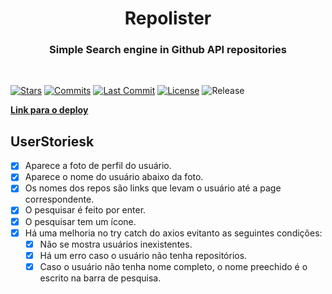 <h1 align="center">
  Repolister
</h1>

<h3 align="center">
  Simple Search engine in Github API repositories
</h3>
<br>

[![Stars](https://badgen.net/github/stars/nicolas-oliveira/repolister)](https://github.com/nicolas-oliveira/repolister/stargazers)
[![Commits](https://badgen.net/github/commits/nicolas-oliveira/repolister)](https://github.com/nicolas-oliveira/repolister/commits/)
[![Last Commit](https://badgen.net/github/last-commit/nicolas-oliveira/repolister)](https://github.com/nicolas-oliveira/repolister/commits/)
[![License](https://badgen.net/github/license/nicolas-oliveira/repolister)](./LICENSE)
![Release](https://badgen.net/github/release/nicolas-oliveira/repolister)


[**Link para o deploy**](https://nicolas-oliveira.github.io/repolister/)

## UserStoriesk

- [x] Aparece a foto de perfil do usuário.
- [x] Aparece o nome do usuário abaixo da foto.
- [x] Os nomes dos repos são links que levam o usuário até a page correspondente.
- [x] O pesquisar é feito por enter.
- [x] O pesquisar tem um ícone.
- [x] Há uma melhoria no try catch do axios evitanto as seguintes condições:
    - [x] Não se mostra usuários inexistentes.
    - [x] Há um erro caso o usuário não tenha repositórios.
    - [x] Caso o usuário não tenha nome completo, o nome preechido é o escrito na barra de pesquisa.